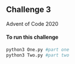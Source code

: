 ## Challenge 3
Advent of Code 2020

#### To run this challenge

```sh
python3 One.py #part one
python3 Two.py #part two
```